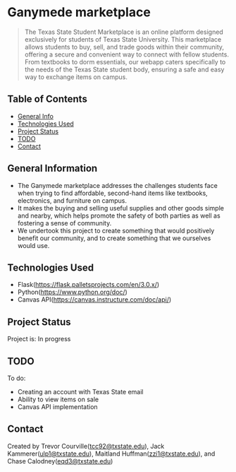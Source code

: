# Ganymede marketplace
> The Texas State Student Marketplace is an online platform designed exclusively for students of Texas State University. This marketplace allows students to buy, sell, and trade goods within their community, offering a secure and convenient way to connect with fellow students. From textbooks to dorm essentials, our webapp caters specifically to the needs of the Texas State student body, ensuring a safe and easy way to exchange items on campus.


## Table of Contents
* [General Info](#general-information)
* [Technologies Used](#technologies-used)
* [Project Status](#project-status)
* [TODO](#TODO)
* [Contact](#contact)
<!-- * [License](#license) -->


## General Information
- The Ganymede marketplace addresses the challenges students face when trying to find affordable, second-hand items like textbooks, electronics, and furniture on campus.
- It makes the buying and selling useful supplies and other goods simple and nearby, which helps promote the safety of both parties as well as fostering a sense of community.
- We undertook this project to create something that would positively benefit our community, and to create something that we ourselves would use.
<!-- You don't have to answer all the questions - just the ones relevant to your project. -->


## Technologies Used
- Flask(https://flask.palletsprojects.com/en/3.0.x/)
- Python(https://www.python.org/doc/)
- Canvas API(https://canvas.instructure.com/doc/api/)


## Project Status
Project is: In progress


## TODO
To do:
- Creating an account with Texas State email
- Ability to view items on sale
- Canvas API implementation


## Contact
Created by Trevor Courville(tcc92@txstate.edu), Jack Kammerer(ulp1@txstate.edu), Maitland Huffman(zzi1@txstate.edu), and Chase Calodney(eqd3@txstate.edu)


<!-- Optional -->
<!-- ## License -->
<!-- This project is open source and available under the [... License](). -->

<!-- You don't have to include all sections - just the one's relevant to your project -->
